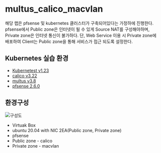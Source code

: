 # multus_calico_macvlan
해당 랩은 pfsense 및 kubernetes 클러스터가 구축되어있다는 가정하에 진행한다.
pfsense에서 Public zone은 인터넷이 될 수 있게 Source NAT를 구성해야하며, Private zone은 인터넷 통신이 불가하다.
단, Web Service 이용 시 Private zone에 배포하여 Client는 Public zone을 통해 서비스가 접근 되도록 설정한다.

## Kubernetes 실습 환경

- [Kubernetest v1.23](https://kubernetes.io/docs/home/)
- [calico v3.22](https://projectcalico.docs.tigera.io/getting-started/kubernetes/requirements)
- [multus v3.8](https://github.com/k8snetworkplumbingwg/multus-cni)
- [pfsense 2.6.0](https://www.pfsense.org/)

## 환경구성
![구성도](https://user-images.githubusercontent.com/71689654/156573315-f9f8bb7c-381c-41cb-963a-0cbab0d48be1.png)

- Virtuak Box
- ubuntu 20.04 with NIC 2EA(Public zone, Private zone)
- pfsense
- Public zone - calico
- Private zone - macvlan

